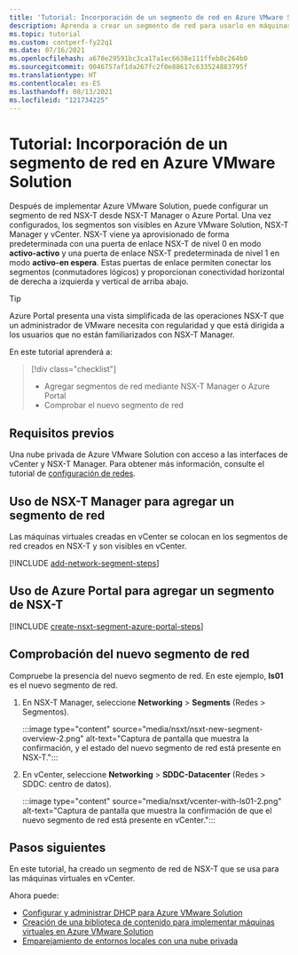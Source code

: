 ```yaml
---
title: 'Tutorial: Incorporación de un segmento de red en Azure VMware Solution'
description: Aprenda a crear un segmento de red para usarlo en máquinas virtuales en vCenter.
ms.topic: tutorial
ms.custom: contperf-fy22q1
ms.date: 07/16/2021
ms.openlocfilehash: a678e29591bc3ca17a1ec6638e111ffeb8c264b0
ms.sourcegitcommit: 0046757af1da267fc2f0e88617c633524883795f
ms.translationtype: HT
ms.contentlocale: es-ES
ms.lasthandoff: 08/13/2021
ms.locfileid: "121734225"
---
```

# <a name="tutorial-add-a-network-segment-in-azure-vmware-solution"></a>Tutorial: Incorporación de un segmento de red en Azure VMware Solution 

Después de implementar Azure VMware Solution, puede configurar un segmento de red NSX-T desde NSX-T Manager o Azure Portal. Una vez configurados, los segmentos son visibles en Azure VMware Solution, NSX-T Manager y vCenter. NSX-T viene ya aprovisionado de forma predeterminada con una puerta de enlace NSX-T de nivel 0 en modo **activo-activo** y una puerta de enlace NSX-T predeterminada de nivel 1 en modo **activo-en espera**.  Estas puertas de enlace permiten conectar los segmentos (conmutadores lógicos) y proporcionan conectividad horizontal de derecha a izquierda y vertical de arriba abajo. 

>[!TIP]
>Azure Portal presenta una vista simplificada de las operaciones NSX-T que un administrador de VMware necesita con regularidad y que está dirigida a los usuarios que no están familiarizados con NSX-T Manager. 


En este tutorial aprenderá a:

> [!div class="checklist"]
> * Agregar segmentos de red mediante NSX-T Manager o Azure Portal
> * Comprobar el nuevo segmento de red 

## <a name="prerequisites"></a>Requisitos previos

Una nube privada de Azure VMware Solution con acceso a las interfaces de vCenter y NSX-T Manager. Para obtener más información, consulte el tutorial de [configuración de redes](tutorial-configure-networking.md).

## <a name="use-nsx-t-manager-to-add-network-segment"></a>Uso de NSX-T Manager para agregar un segmento de red 

Las máquinas virtuales creadas en vCenter se colocan en los segmentos de red creados en NSX-T y son visibles en vCenter.

[!INCLUDE [add-network-segment-steps](includes/add-network-segment-steps.md)]

## <a name="use-azure-portal-to-add-an-nsx-t-segment"></a>Uso de Azure Portal para agregar un segmento de NSX-T

[!INCLUDE [create-nsxt-segment-azure-portal-steps](includes/create-nsxt-segment-azure-portal-steps.md)]


## <a name="verify-the-new-network-segment"></a>Comprobación del nuevo segmento de red

Compruebe la presencia del nuevo segmento de red. En este ejemplo, **ls01** es el nuevo segmento de red.

1. En NSX-T Manager, seleccione **Networking** > **Segments** (Redes > Segmentos). 

    :::image type="content" source="media/nsxt/nsxt-new-segment-overview-2.png" alt-text="Captura de pantalla que muestra la confirmación, y el estado del nuevo segmento de red está presente en NSX-T.":::

1. En vCenter, seleccione **Networking** > **SDDC-Datacenter** (Redes > SDDC: centro de datos).

    :::image type="content" source="media/nsxt/vcenter-with-ls01-2.png" alt-text="Captura de pantalla que muestra la confirmación de que el nuevo segmento de red está presente en vCenter.":::

## <a name="next-steps"></a>Pasos siguientes

En este tutorial, ha creado un segmento de red de NSX-T que se usa para las máquinas virtuales en vCenter. 

Ahora puede: 

- [Configurar y administrar DHCP para Azure VMware Solution](configure-dhcp-azure-vmware-solution.md)
- [Creación de una biblioteca de contenido para implementar máquinas virtuales en Azure VMware Solution](deploy-vm-content-library.md) 
- [Emparejamiento de entornos locales con una nube privada](tutorial-expressroute-global-reach-private-cloud.md)


<!-- LINKS - external-->

<!-- LINKS - internal -->
